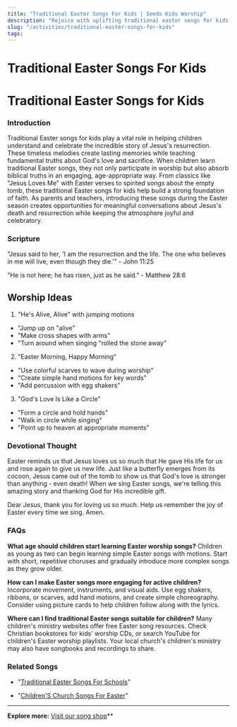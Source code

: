```yaml
---
title: "Traditional Easter Songs For Kids | Seeds Kids Worship"
description: "Rejoice with uplifting traditional easter songs for kids celebrating Jesus' resurrection. Easter worship resources for kids and Sunday school."
slug: "/activities/traditional-easter-songs-for-kids"
tags:
---
```


# Traditional Easter Songs For Kids

# Traditional Easter Songs for Kids
### Introduction
Traditional Easter songs for kids play a vital role in helping children understand and celebrate the incredible story of Jesus's resurrection. These timeless melodies create lasting memories while teaching fundamental truths about God's love and sacrifice. When children learn traditional Easter songs, they not only participate in worship but also absorb biblical truths in an engaging, age-appropriate way. From classics like "Jesus Loves Me" with Easter verses to spirited songs about the empty tomb, these traditional Easter songs for kids help build a strong foundation of faith. As parents and teachers, introducing these songs during the Easter season creates opportunities for meaningful conversations about Jesus's death and resurrection while keeping the atmosphere joyful and celebratory.

### Scripture
"Jesus said to her, 'I am the resurrection and the life. The one who believes in me will live, even though they die.'" - John 11:25

"He is not here; he has risen, just as he said." - Matthew 28:6

## Worship Ideas
1. "He's Alive, Alive" with jumping motions
- "Jump up on "alive"
- "Make cross shapes with arms"
- "Turn around when singing "rolled the stone away"

2. "Easter Morning, Happy Morning"
- "Use colorful scarves to wave during worship"
- "Create simple hand motions for key words"
- "Add percussion with egg shakers"

3. "God's Love Is Like a Circle"
- "Form a circle and hold hands"
- "Walk in circle while singing"
- "Point up to heaven at appropriate moments"

### Devotional Thought
Easter reminds us that Jesus loves us so much that He gave His life for us and rose again to give us new life. Just like a butterfly emerges from its cocoon, Jesus came out of the tomb to show us that God's love is stronger than anything - even death! When we sing Easter songs, we're telling this amazing story and thanking God for His incredible gift.

Dear Jesus, thank you for loving us so much. Help us remember the joy of Easter every time we sing. Amen.

### FAQs
**What age should children start learning Easter worship songs?**
Children as young as two can begin learning simple Easter songs with motions. Start with short, repetitive choruses and gradually introduce more complex songs as they grow older.

**How can I make Easter songs more engaging for active children?**
Incorporate movement, instruments, and visual aids. Use egg shakers, ribbons, or scarves, add hand motions, and create simple choreography. Consider using picture cards to help children follow along with the lyrics.

**Where can I find traditional Easter songs suitable for children?**
Many children's ministry websites offer free Easter song resources. Check Christian bookstores for kids' worship CDs, or search YouTube for children's Easter worship playlists. Your local church's children's ministry may also have songbooks and recordings to share.

### Related Songs

- "[Traditional Easter Songs For Schools](/activities/traditional-easter-songs-for-schools/)"

- "[Children'S Church Songs For Easter](/activities/children-s-church-songs-for-easter/)"

---

**Explore more:** [Visit our song shop](https://seedskidsworship.com/shop)**

<!-- Schema Markup -->
<script type="application/ld+json">
{
  "@context": "https://schema.org",
  "@type": "MusicRecording",
  "name": "Traditional Easter Songs For Kids",
  "byArtist": {
    "@type": "MusicGroup",
    "name": "Seeds Kids Worship"
  },
  "isFamilyFriendly": true,
  "url": "https://seedskidsworship.com/activities/traditional-easter-songs-for-kids/"
}
</script>